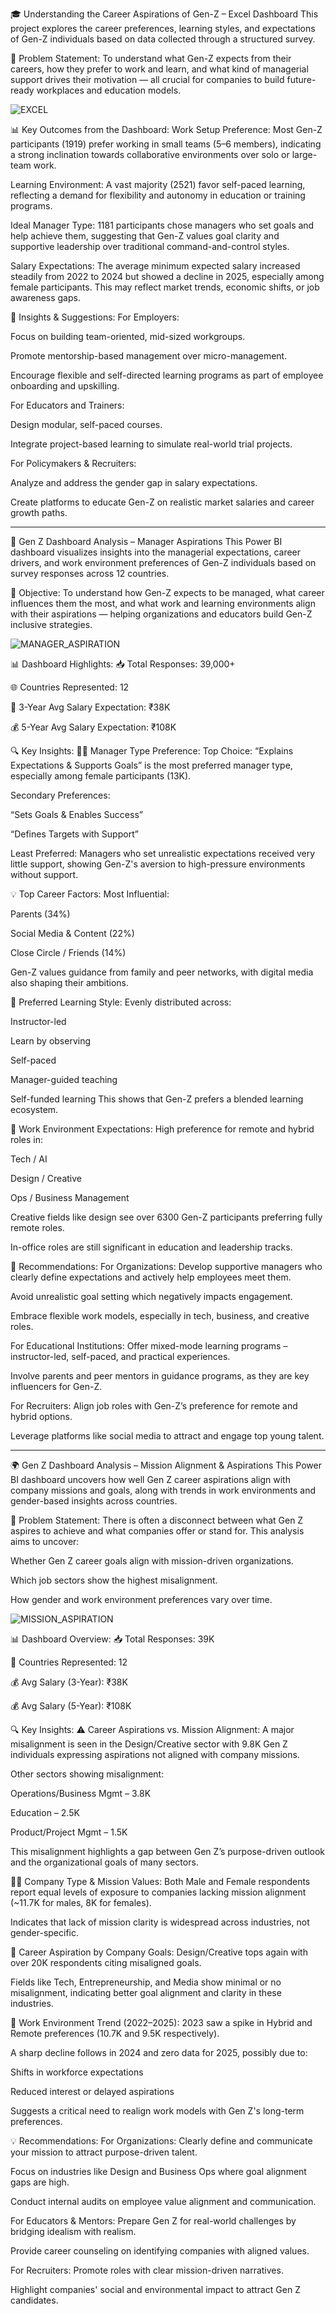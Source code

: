 🎓 Understanding the Career Aspirations of Gen-Z – Excel Dashboard
This project explores the career preferences, learning styles, and expectations of Gen-Z individuals based on data collected through a structured survey.

🧩 Problem Statement:
To understand what Gen-Z expects from their careers, how they prefer to work and learn, and what kind of managerial support drives their motivation — all crucial for companies to build future-ready workplaces and education models.

![EXCEL](images/EXCEL.png)

📊 Key Outcomes from the Dashboard:
Work Setup Preference:
Most Gen-Z participants (1919) prefer working in small teams (5–6 members), indicating a strong inclination towards collaborative environments over solo or large-team work.

Learning Environment:
A vast majority (2521) favor self-paced learning, reflecting a demand for flexibility and autonomy in education or training programs.

Ideal Manager Type:
1181 participants chose managers who set goals and help achieve them, suggesting that Gen-Z values goal clarity and supportive leadership over traditional command-and-control styles.

Salary Expectations:
The average minimum expected salary increased steadily from 2022 to 2024 but showed a decline in 2025, especially among female participants. This may reflect market trends, economic shifts, or job awareness gaps.

🧠 Insights & Suggestions:
For Employers:

Focus on building team-oriented, mid-sized workgroups.

Promote mentorship-based management over micro-management.

Encourage flexible and self-directed learning programs as part of employee onboarding and upskilling.

For Educators and Trainers:

Design modular, self-paced courses.

Integrate project-based learning to simulate real-world trial projects.

For Policymakers & Recruiters:

Analyze and address the gender gap in salary expectations.

Create platforms to educate Gen-Z on realistic market salaries and career growth paths.


---------------------------------------------------------------------------------------------------------------------------------------------------------------------------

🚀 Gen Z Dashboard Analysis – Manager Aspirations
This Power BI dashboard visualizes insights into the managerial expectations, career drivers, and work environment preferences of Gen-Z individuals based on survey responses across 12 countries.

🎯 Objective:
To understand how Gen-Z expects to be managed, what career influences them the most, and what work and learning environments align with their aspirations — helping organizations and educators build Gen-Z inclusive strategies.


![MANAGER_ASPIRATION](images/MANAGER_ASPIRATION.png)

📊 Dashboard Highlights:
📥 Total Responses: 39,000+

🌐 Countries Represented: 12

💼 3-Year Avg Salary Expectation: ₹38K

💰 5-Year Avg Salary Expectation: ₹108K

🔍 Key Insights:
🧑‍💼 Manager Type Preference:
Top Choice:
“Explains Expectations & Supports Goals” is the most preferred manager type, especially among female participants (13K).

Secondary Preferences:

“Sets Goals & Enables Success”

“Defines Targets with Support”

Least Preferred:
Managers who set unrealistic expectations received very little support, showing Gen-Z's aversion to high-pressure environments without support.

💡 Top Career Factors:
Most Influential:

Parents (34%)

Social Media & Content (22%)

Close Circle / Friends (14%)

Gen-Z values guidance from family and peer networks, with digital media also shaping their ambitions.

🧠 Preferred Learning Style:
Evenly distributed across:

Instructor-led

Learn by observing

Self-paced

Manager-guided teaching

Self-funded learning
This shows that Gen-Z prefers a blended learning ecosystem.

🏢 Work Environment Expectations:
High preference for remote and hybrid roles in:

Tech / AI

Design / Creative

Ops / Business Management

Creative fields like design see over 6300 Gen-Z participants preferring fully remote roles.

In-office roles are still significant in education and leadership tracks.

📌 Recommendations:
For Organizations:
Develop supportive managers who clearly define expectations and actively help employees meet them.

Avoid unrealistic goal setting which negatively impacts engagement.

Embrace flexible work models, especially in tech, business, and creative roles.

For Educational Institutions:
Offer mixed-mode learning programs – instructor-led, self-paced, and practical experiences.

Involve parents and peer mentors in guidance programs, as they are key influencers for Gen-Z.

For Recruiters:
Align job roles with Gen-Z’s preference for remote and hybrid options.

Leverage platforms like social media to attract and engage top young talent.


------------------------------------------------------------------------------------------------------------------------------------------------------------------------

🌍 Gen Z Dashboard Analysis – Mission Alignment & Aspirations
This Power BI dashboard uncovers how well Gen Z career aspirations align with company missions and goals, along with trends in work environments and gender-based insights across countries.

🧩 Problem Statement:
There is often a disconnect between what Gen Z aspires to achieve and what companies offer or stand for. This analysis aims to uncover:

Whether Gen Z career goals align with mission-driven organizations.

Which job sectors show the highest misalignment.

How gender and work environment preferences vary over time.


![MISSION_ASPIRATION](images/MISSION_ASPIRATION.png)


📊 Dashboard Overview:
📥 Total Responses: 39K

📌 Countries Represented: 12

💰 Avg Salary (3-Year): ₹38K

💰 Avg Salary (5-Year): ₹108K

🔍 Key Insights:
⚠️ Career Aspirations vs. Mission Alignment:
A major misalignment is seen in the Design/Creative sector with 9.8K Gen Z individuals expressing aspirations not aligned with company missions.

Other sectors showing misalignment:

Operations/Business Mgmt – 3.8K

Education – 2.5K

Product/Project Mgmt – 1.5K

This misalignment highlights a gap between Gen Z’s purpose-driven outlook and the organizational goals of many sectors.

👨‍💼 Company Type & Mission Values:
Both Male and Female respondents report equal levels of exposure to companies lacking mission alignment (~11.7K for males, 8K for females).

Indicates that lack of mission clarity is widespread across industries, not gender-specific.

🎯 Career Aspiration by Company Goals:
Design/Creative tops again with over 20K respondents citing misaligned goals.

Fields like Tech, Entrepreneurship, and Media show minimal or no misalignment, indicating better goal alignment and clarity in these industries.

🧭 Work Environment Trend (2022–2025):
2023 saw a spike in Hybrid and Remote preferences (10.7K and 9.5K respectively).

A sharp decline follows in 2024 and zero data for 2025, possibly due to:

Shifts in workforce expectations

Reduced interest or delayed aspirations

Suggests a critical need to realign work models with Gen Z's long-term preferences.

💡 Recommendations:
For Organizations:
Clearly define and communicate your mission to attract purpose-driven talent.

Focus on industries like Design and Business Ops where goal alignment gaps are high.

Conduct internal audits on employee value alignment and communication.

For Educators & Mentors:
Prepare Gen Z for real-world challenges by bridging idealism with realism.

Provide career counseling on identifying companies with aligned values.

For Recruiters:
Promote roles with clear mission-driven narratives.

Highlight companies' social and environmental impact to attract Gen Z candidates.









